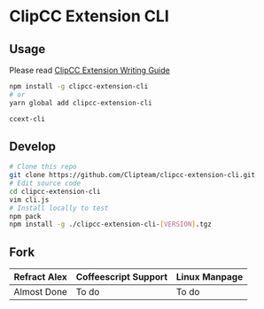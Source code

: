 # ClipCC Extension CLI

## Usage

Please read [ClipCC Extension Writing Guide](https://github.com/Clipteam/clipcc-extension/blob/master/README.md)

```bash
npm install -g clipcc-extension-cli
# or
yarn global add clipcc-extension-cli
```

```bash
ccext-cli
```

## Develop

```bash
# Clone this repo
git clone https://github.com/Clipteam/clipcc-extension-cli.git
# Edit source code
cd clipcc-extension-cli
vim cli.js
# Install locally to test
npm pack
npm install -g ./clipcc-extension-cli-[VERSION].tgz
```

## Fork

Refract Alex | Coffeescript Support | Linux Manpage 
------------ | -------------------- | ------------- 
Almost Done  |         To do        |    To do